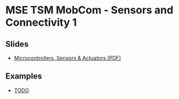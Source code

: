 # MSE TSM MobCom - Sensors and Connectivity 1
## Slides
* [Microcontrollers, Sensors & Actuators (PDF)](http://)

## Examples
* [TODO](Arduino/HelloWorld)
